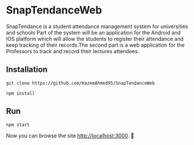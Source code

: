 # SnapTendanceWeb
SnapTendance is a student attendance management system for universities and schools
Part of the system will be an application for the Android and IOS platform which will
allow the students to register their attendance and keep tracking of their records.The
second part is a web application for the Professors to track and record their lectures
attendees.

## Installation
```
git clone https://github.com/HazemAhmed95/SnapTendanceWeb
```
```
npm install
```

## Run
```
npm start
```
Now you can browse the site  [http://localhost:3000](http://localhost:3000). 🙌
